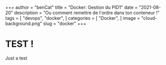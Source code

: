 +++
author = "benCat"
title = "Docker: Gestion du PID1"
date = "2021-08-20"
description = "Ou comment remettre de l'ordre dans ton conteneur !"
tags = [
    "devops",
    "docker",
]
categories = [
    "Docker",
]
image = "cloud-background.png"
slug = "docker"
+++

# TEST !

Just a test